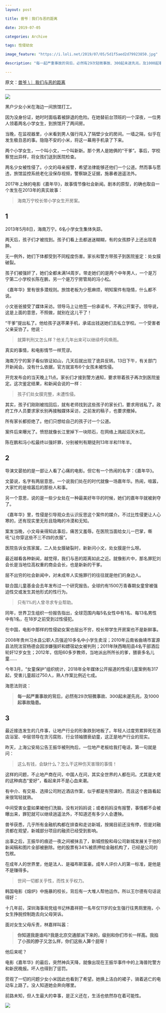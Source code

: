 ```yaml
---
layout: post

title: 兽爷｜我们与恶的距离

date: 2019-07-05

categories: Archive

tags: 性侵幼女

image_feature: "https://i.loli.net/2019/07/05/5d1f5aed2d79923850.jpg"

description: "每一起严重事故的背后，必然有29次轻微事故、300起未遂先兆，及1000起事故隐患。"

---
```


原文：[兽爷 \｜ 我们与恶的距离](https://archive.li/YMqCT#selection-503.10-503.14)

---

![](https://i.loli.net/2019/07/05/5d1f5aed2d79923850.jpg)

黑户少女小米在海边一间旅馆打工。

因为没身份证，她时时面临着被辞退的危险。在她替前台顶班的一个深夜，一位男人领着两名小学女生，到旅馆开了两间房。

当晚，在监视器里，小米看到男人强行闯入了隔壁少女的房间。一墙之隔，似乎在发生极丑恶的事。隐隐不安的小米，将这一幕用手机录了下来。

两个小学女生，一个叫小文，一个叫新新。那个男人是她俩的“干爹”。事后，学校察觉出异样，将女孩们送到医院检查。

两名少女被性侵了。小文的母亲报警，希望法律能够还他们一个公道。然而事与愿违，旅馆监控系统老化没保存视频，警察缺乏证据，施暴者逍遥法外。

2017年上映的电影《嘉年华》，故事情节像社会新闻。剧本的原型，的确也取自一个发生在2013年的真实故事：

> 海南万宁校长带小学女生开房案。

## 1

2013年5月8日，海南万宁。6名小学女生集体失踪。

两天后，孩子们才被找到。孩子们看上去都迷迷糊糊，有的女孩脖子上还出现青肿。

无一例外，她们下体都受到不同程度伤害。家长和警方带孩子到医院鉴定：处女膜破裂。

孩子们被强奸了，她们全都未满14周岁。带走她们的是两个中年男人，一个是万宁第二小学校长陈在鹏，另一个是万宁房管局的冯小松。

《嘉年华》里有很多潜规则。旅馆老板为少惹麻烦，明知案件有隐情，什么都不说。

小文爸爸接受了媒体采访。领导马上让他签一份承诺书，不再公开案子。领导说，这是上面的意思，不照做，就别在这儿干了！

“干爹”提出私了。他给孩子送苹果手机，承诺出钱送她们去私立学校。一个受害者父亲妥协了。他说：

> 就算判刑又怎么样？他关几年出来可以继续呼风唤雨。

真实的事情，和电影情节一样荒谬。

海南万宁的案子看似铁证如山，几天后就出现了诡异反转。13日下午，有关部门开新闻会。没有什么依据，官方就宣布6个女孩未被性侵。

开完发布会的当天晚上11点。家长们才接到警方通知，要求带着孩子再次到医院鉴定。这次鉴定结果，和新闻会说的一样：

> 孩子们处女膜完整，未遭性侵。

其实，孩子们刚刚被找回后，就有老师找到这些孩子的家长们，要求用钱私了。政府工作人员要求家长别再接触媒体采访，之前发的稿子，也要求撤掉。

所有家长都拒绝了。他们只想给自己的孩子讨一个公道。

案件后来曝光了。愤怒就像长江里掉下一块陨石，在网络上溅起滔天水花。

陈在鹏和冯小松最终以强奸罪，分别被判有期徒刑13年半和11年半。

## 2

导演文晏拍的是一部让人看了心痛的电影。但它有一个热闹的名字：《嘉年华》。

文晏说，名字有两层意思。一个说我们处在的时代就像一场嘉年华。热闹，喧嚣，大家忙的是喧嚣后的那些人和事。

另一个意思，说的是一些少女处在一种最美好年华的时候，她们的嘉年华就被剥夺了。

《嘉年华》里，性侵是引导观众去认识反思这个案件的媒介。不过比性侵更让人心寒的，还有现实里无形且隐晦的冷漠和无知。

案发当晚，小文母亲得知此事后，痛苦又羞辱。在医院当面给女儿一巴掌，嘶吼“让你穿这些不三不四的衣服”。

医院告诉女孩家属，二人处女膜破裂时，新新问小文，处女膜是什么呀。

最近越看各种新闻，越觉得，我们与恶的距离如此之近。就像影片中，那名罪犯刘会长是当地位高权重的商会会长，也是新新的干爹。

层不出穷的社会新闻中，对未成年人实施罪行的往往就是他们的身边人。

联合国儿童基金会去年发布过一个研究报告。全球约有1500万青春期女童曾被强迫性交或发生其他形式的性行为。

> 只有1%的人曾寻求专业帮助。

同年，世界卫生组织一份报告指出，全球范围内每5名女性中有1名、每13名男性中有1名，在18岁之前受到过性侵犯。

在中国，电影中那样的性侵幼女案也层出不穷，校长带学生开房案也不是新鲜事。

2008年贵州习水县公职人员强迫10多名中小学生卖淫；2010年云南省曲靖市富源县法院法官杨德会因涉嫌强奸和嫖宿幼女被判刑；2011年陕西略阳县4名干部酒后轮奸12岁女生；2012年，信阳60多岁教师，当地派出所所长的爹，猥亵多名儿童……

今年3月，“女童保护”组织统计，2018年全年媒体公开报道的性侵儿童案例有317起，受害儿童超过750人，熟人作案比例近七成。

海恩法则说：

> **每一起严重事故的背后，必然有29次轻微事故、300起未遂先兆，及1000起事故隐患。**

## 3

最近接连发生的几件事，让地产行业的形象跌到地板了。年轻人过度劳累猝死在酒店浴室、中层领导在贪污腐败、行业领袖猥亵幼童，这正是地产行业的现实。

昨天，上海公安局公告王振华被刑拘后，一位地产老板给我打电话，第一句就是问：

> 这么有钱，会缺什么？怎么干这种伤天害理的事情！

这样的问题，不止地产商在问，中国人在问，其实全世界的人都在问。尤其是大佬的这种病态“爱好”，看起来并不是心血来潮。

有中介、有交易、选择公司附近酒店作案，似乎都是有预谋的，而且这个套路看起来很驾轻就熟。

中间受害女童如果被他们洗脑，没有对妈妈说；或者妈妈没有报警，事情都不会被曝出来，罪犯就可以继续逍遥法外，不知道还有多少人会遭殃。

兽爷获悉，几乎所有金融机构都在排查和走访新城，按揭目前还没有停，但是对融资都在观望，新城部分项目的融资已经受到影响。

出事之后，王振华的痕迹一夜之间被抹去了，新城控股和母公司新城发展关于他的新闻稿和图片全部被删除。他的股票有34%被质押给金融机构了，已经是公司的包袱。

在成年人的世界里，他是法人、是福布斯富豪。成年人评价人的第一标准，是他是不是赚得多。

> 世间一切都关乎性，而性关乎权力。

韩国电影《熔炉》中施暴的校长，背后有一大堆人帮他运作。所以王尔德有句话说得好：

十几年前，深圳海事局党组书记林嘉祥把一名年仅11岁的女生强行往男厕里拖，小女生挣脱控制跑去向父母哭诉。

面对女生父母斥责，林嘉祥叫嚣：

> **你知道我是谁吗?我是北京交通部派下来的，级别和你们市长一样高。我掐了小孩的脖子又怎么样，你们这些人算个屁呀！**

他后来呢？

电影《嘉年华》的最后，突然神兵天降，就像出现在王振华事件中的上海普陀警方和新民晚报。坏人也得到了惩罚。

旁观了一切的问题少女小米因此也看到了希望。她换上洁白的裙子，骑着逃亡的电动车上路了。没人知道她会奔向哪里。

前路未知，但人生最大的幸事，是正义还在，生活也依然存在着可能性。

![](https://i.loli.net/2019/07/05/5d1f5af1984b085128.jpg)
